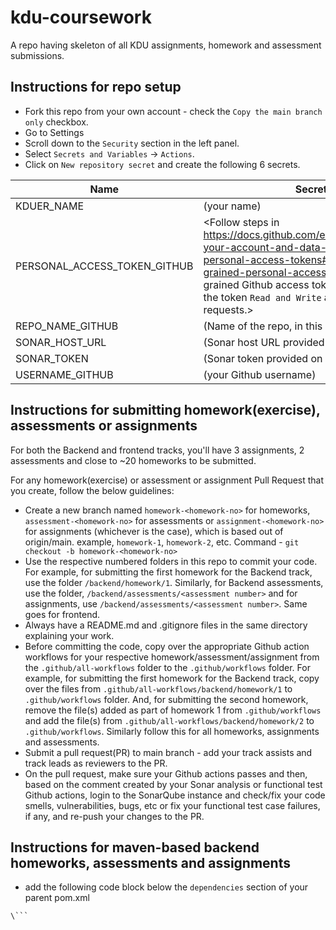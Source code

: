 # kdu-coursework
A repo having skeleton of all KDU assignments, homework and assessment submissions.

## Instructions for repo setup
- Fork this repo from your own account - check the `Copy the main branch only` checkbox.
- Go to Settings 
- Scroll down to the `Security` section in the left panel.
- Select `Secrets and Variables` -> `Actions`.
- Click on `New repository secret` and create the following 6 secrets.

 | Name | Secret Value |
 | ------- | ----------- |
 | KDUER_NAME | (your name) |
 | PERSONAL_ACCESS_TOKEN_GITHUB | <Follow steps in https://docs.github.com/en/authentication/keeping-your-account-and-data-secure/managing-your-personal-access-tokens#creating-a-fine-grained-personal-access-token to create a fine grained Github access token. Make sure you give the token `Read and Write` access to Issues and Pull requests.> |
 | REPO_NAME_GITHUB | (Name of the repo, in this case - kdu-coursework) |
 | SONAR_HOST_URL | (Sonar host URL provided on Slack) |
 | SONAR_TOKEN | (Sonar token provided on Slack) |
 | USERNAME_GITHUB | (your Github username) |

## Instructions for submitting homework(exercise), assessments or assignments
For both the Backend and frontend tracks, you'll have 3 assignments, 2 assessments and close to ~20 homeworks to be submitted.

For any homework(exercise) or assessment or assignment Pull Request that you create, follow the below guidelines:

- Create a new branch named `homework-<homework-no>` for homeworks, `assessment-<homework-no>` for assessments or `assignment-<homework-no>` for assignments (whichever is the case), which is based out of origin/main. example, `homework-1`, `homework-2`, etc.
   Command - `git checkout -b homework-<homework-no>`
- Use the respective numbered folders in this repo to commit your code. For example, for submitting the first homework for the Backend track, use the folder `/backend/homework/1`. Similarly, for Backend assessments, use the folder, `/backend/assessments/<assessment number>` and for assignments, use `/backend/assessments/<assessment number>`. Same goes for frontend.
- Always have a README.md and .gitignore files in the same directory explaining your work.
- Before committing the code, copy over the appropriate Github action workflows for your respective homework/assessment/assignment from the `.github/all-workflows` folder to the `.github/workflows` folder. For example, for submitting the first homework for the Backend track, copy over the files from  `.github/all-workflows/backend/homework/1` to `.github/workflows` folder. And, for submitting the second homework, remove the file(s) added as part of homework 1 from `.github/workflows` and add the file(s) from `.github/all-workflows/backend/homework/2` to `.github/workflows`. Similarly follow this for all homeworks, assignments and assessments.
- Submit a pull request(PR) to main branch - add your track assists and track leads as reviewers to the PR.
- On the pull request, make sure your Github actions passes and then, based on the comment created by your Sonar analysis or functional test Github actions, login to the SonarQube instance and check/fix your code smells, vulnerabilities, bugs, etc or fix your functional test case failures, if any, and re-push your changes to the PR.

## Instructions for maven-based backend homeworks, assessments and assignments
- add the following code block below the `dependencies` section of your parent pom.xml
```
\```